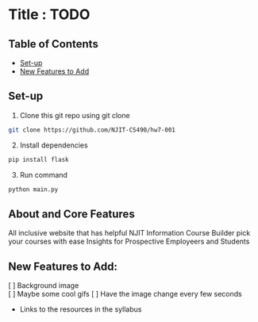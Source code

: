 # Title : TODO

## Table of Contents
* [Set-up](#Set-up)
* [New Features to Add](#new-features-to-add)

## Set-up 
1. Clone this git repo using git clone 
```bash
git clone https://github.com/NJIT-CS490/hw7-001
```
2. Install dependencies
```bash
pip install flask
```  
3. Run command
```bash
python main.py
```
## About and Core Features
All inclusive website that has helpful NJIT Information 
Course Builder pick your courses with ease 
Insights for Prospective Employeers and Students 

## New Features to Add:
[ ] Background image  
[ ] Maybe some cool gifs
[ ] Have the image change every few seconds
* Links to the resources in the syllabus
